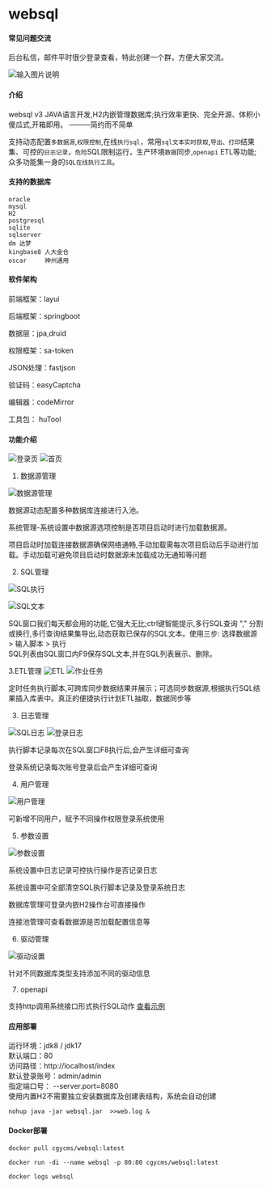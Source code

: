 # websql

#### 常见问题交流

后台私信，邮件平时很少登录查看，特此创建一个群，方便大家交流。

![输入图片说明](https://foruda.gitee.com/images/1674874677305767312/2d168845_1509614.png)

#### 介绍

websql v3 JAVA语言开发,H2内嵌管理数据库;执行效率更快、完全开源、体积小傻瓜式,开箱即用。 ———简约而不简单

支持动态配置`多数据源`,`权限控制`,在线`执行sql`，常用`sql文本实时获取`,`导出、打印`结果集、可控的`日志记录`，`危险`SQL限制运行，生产环境`数据`同步,`openapi`
ETL等功能;众多功能集一身的`SQL在线执行工具`。

#### 支持的数据库

    oracle
    mysql
    H2
    postgresql
    sqlite
    sqlserver
    dm 达梦
    kingbase8 人大金仓
    oscar     神州通用

#### 软件架构

前端框架：layui

后端框架：springboot

数据层：jpa,druid

权限框架：sa-token

JSON处理：fastjson

验证码：easyCaptcha

编辑器：codeMirror

工具包： huTool

#### 功能介绍

![登录页](https://foruda.gitee.com/images/1691402713565081017/1660e955_1509614.png "登录页")
![首页](https://foruda.gitee.com/images/1691402776952802962/a239856a_1509614.png "首页")

1. 数据源管理

![数据源管理](https://foruda.gitee.com/images/1691402817433211812/1adf327c_1509614.png "数据源管理")

数据源动态配置多种数据库连接进行入池。

系统管理-系统设置中数据源选项控制是否项目启动时进行加载数据源。

项目启动时加载连接数据源确保网络通畅,手动加载需每次项目启动后手动进行加载。手动加载可避免项目启动时数据源未加载成功无通知等问题

2. SQL管理

![SQL执行](https://foruda.gitee.com/images/1691402910993783640/880384b4_1509614.png "SQL执行")

![SQL文本](https://foruda.gitee.com/images/1691402970076842620/2a3bfc13_1509614.png "SQL文本")

SQL窗口我们每天都会用的功能,它强大无比;ctrl键智能提示,多行SQL查询 ","
分割或换行,多行查询结果集导出,动态获取已保存的SQL文本。使用三步: 选择数据源 > 输入脚本 > 执行  
SQL列表由SQL窗口内F9保存SQL文本,并在SQL列表展示、删除。

3.ETL管理
![ETL](https://foruda.gitee.com/images/1691403029285250547/70a86db3_1509614.png "ETL")
![作业任务](https://foruda.gitee.com/images/1691403222695321116/656f4def_1509614.png "作业任务")

定时任务执行脚本,可跨库同步数据结果并展示；可选同步数据源,根据执行SQL结果插入库表中。真正的便捷执行计划ETL抽取，数据同步等

3. 日志管理

![SQL日志](https://foruda.gitee.com/images/1691403288265388238/47751afe_1509614.png "SQL日志")
![登录日志](https://foruda.gitee.com/images/1691403327768784930/1cc8c82d_1509614.png "登录日志")

执行脚本记录每次在SQL窗口F8执行后,会产生详细可查询

登录系统记录每次账号登录后会产生详细可查询



4. 用户管理

![用户管理](https://foruda.gitee.com/images/1691403417331976051/68b538d6_1509614.png "用户管理")

可新增不同用户，赋予不同操作权限登录系统使用


5. 参数设置

![参数设置](https://foruda.gitee.com/images/1691403486151708385/822eef90_1509614.png "参数设置")

系统设置中日志记录可控执行操作是否记录日志

系统设置中可全部清空SQL执行脚本记录及登录系统日志

数据库管理可登录内嵌H2操作台可直接操作

连接池管理可查看数据源是否加载配置信息等

6. 驱动管理

![驱动设置](https://foruda.gitee.com/images/1691403564521878212/433f7e0b_1509614.png "驱动设置")

针对不同数据库类型支持添加不同的驱动信息

7. openapi

支持http调用系统接口形式执行SQL动作 <a href='https://gitee.com/boy_0214/websql/wikis/openapi'>查看示例</a>



#### 应用部署

运行环境：jdk8 / jdk17  
默认端口：80  
访问路径：http://localhost/index  
默认登录账号：admin/admin  
指定端口号： --server.port=8080  
使用内置H2不需要独立安装数据库及创建表结构，系统会自动创建

    nohup java -jar websql.jar  >>web.log &

#### Docker部署

    docker pull cgycms/websql:latest
    
    docker run -di --name websql -p 80:80 cgycms/websql:latest
    
    docker logs websql
